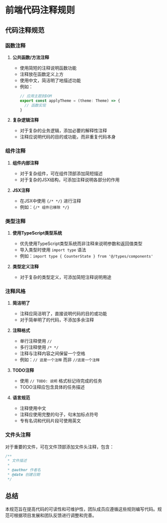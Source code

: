 # 前端代码注释规则

## 代码注释规范

### 函数注释

1. **公共函数/方法注释**
   - 使用简短的注释说明函数功能
   - 注释放在函数定义上方
   - 使用中文，简洁明了地描述功能
   - 例如：
     ```typescript
     // 应用主题到DOM
     export const applyTheme = (theme: Theme) => {
       // 函数实现
     }
     ```

2. **复杂逻辑注释**
   - 对于复杂的业务逻辑，添加必要的解释性注释
   - 注释应说明代码的目的或功能，而非重复代码本身

### 组件注释

1. **组件内部注释**
   - 对于复杂组件，可在组件顶部添加简短描述
   - 对于复杂的JSX结构，可添加注释说明各部分的作用

2. **JSX注释**
   - 在JSX中使用 `{/* */}` 进行注释
   - 例如：`{/* 组件已移除 */}`

### 类型注释

1. **使用TypeScript类型系统**
   - 优先使用TypeScript类型系统而非注释来说明参数和返回值类型
   - 导入类型时使用 `import type` 语法
   - 例如：`import type { CounterState } from '@/types/components'`

2. **类型定义注释**
   - 对于复杂的类型定义，可添加简短注释说明用途

### 注释风格

1. **简洁明了**
   - 注释应简洁明了，直接说明代码的目的或功能
   - 对于简单明了的代码，不添加多余注释

2. **注释格式**
   - 单行注释使用 `//`
   - 多行注释使用 `/* */`
   - 注释与注释内容之间保留一个空格
   - 例如：`// 这是一个注释` 而非 `//这是一个注释`

3. **TODO注释**
   - 使用 `// TODO: 说明` 格式标记待完成的任务
   - TODO注释应包含具体的任务描述

4. **语言规范**
   - 注释使用中文
   - 注释应使用完整的句子，句末加标点符号
   - 专有名词和代码片段可使用英文

### 文件头注释

对于重要的文件，可在文件顶部添加文件头注释，包含：

```typescript
/**
 * 文件描述
 * 
 * @author 作者名
 * @date 创建日期
 */
```

## 总结

本规范旨在提高代码的可读性和可维护性，团队成员应遵循这些规则编写代码。规范可根据项目发展和团队反馈进行调整和完善。